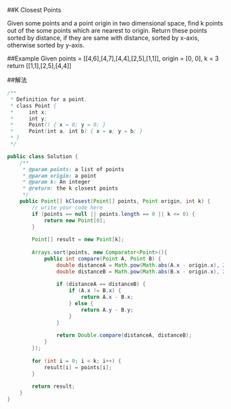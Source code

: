 ##K Closest Points

  Given some points and a point origin in two dimensional space, 
  find k points out of the some points which are nearest to origin.
  Return these points sorted by distance, if they are same with distance, sorted by x-axis, otherwise sorted by y-axis.

##Example
  Given points = [[4,6],[4,7],[4,4],[2,5],[1,1]], origin = [0, 0], k = 3
  return [[1,1],[2,5],[4,4]]
 
 
##解法

```java
/**
 * Definition for a point.
 * class Point {
 *     int x;
 *     int y;
 *     Point() { x = 0; y = 0; }
 *     Point(int a, int b) { x = a; y = b; }
 * }
 */

public class Solution {
    /**
     * @param points: a list of points
     * @param origin: a point
     * @param k: An integer
     * @return: the k closest points
     */
    public Point[] kClosest(Point[] points, Point origin, int k) {
        // write your code here
        if (points == null || points.length == 0 || k <= 0) {
            return new Point[0];
        }
        
        Point[] result = new Point[k];
        
        Arrays.sort(points, new Comparator<Point>(){
            public int compare(Point A, Point B) {
                double distanceA = Math.pow(Math.abs(A.x - origin.x), 2) + Math.pow(Math.abs(A.y - origin.y), 2);
                double distanceB = Math.pow(Math.abs(B.x - origin.x), 2) + Math.pow(Math.abs(B.y - origin.y), 2);
                
                if (distanceA == distanceB) {
                    if (A.x != B.x) {
                        return A.x - B.x;
                    } else {
                        return A.y - B.y;
                    }
                }
                
                return Double.compare(distanceA, distanceB);
            }
        });
        
        for (int i = 0; i < k; i++) {
            result[i] = points[i];
        }
        
        return result;
    }
}
```
